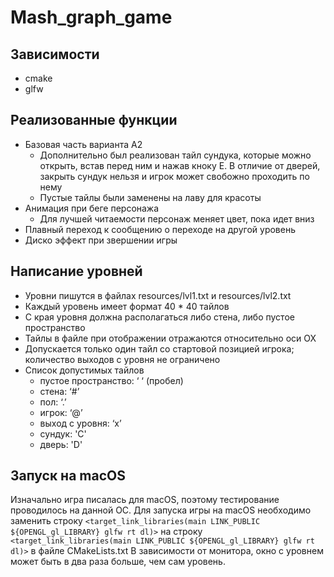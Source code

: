 # Mash_graph_game

## Зависимости
* cmake
* glfw

## Реализованные функции
* Базовая часть варианта А2
  * Дополнительно был реализован тайл сундука, которые можно открыть, встав перед ним и нажав кноку E. В отличие от дверей, закрыть сундук нельзя и игрок может свобожно проходить по нему
  * Пустые тайлы были заменены на лаву для красоты
* Анимация при беге персонажа
  * Для лучшей читаемости персонаж меняет цвет, пока идет вниз
* Плавный переход к сообщению о переходе на другой уровень
* Диско эффект при звершении игры

## Написание уровней
* Уровни пишутся в файлах resources/lvl1.txt и resources/lvl2.txt
* Каждый уровень имеет формат 40 * 40 тайлов
* С края уровня должна располагаться либо стена, либо пустое пространство
* Тайлы в файле при отображении отражаются относительно оси OX
* Допускается только один тайл со стартовой позицией игрока; количество выходов с уровня не ограничено
* Список допустимых тайлов
  * пустое пространство: ‘ ‘ (пробел)
  * стена: ‘#’
  * пол: ‘.’
  * игрок: ‘@’
  * выход с уровня: ‘x’
  * сундук: 'С'
  * дверь: 'D'

## Запуск на macOS
Изначально игра писалась для macOS, поэтому тестирование проводилось на данной ОС. 
Для запуска игры на macOS необходимо заменить строку `<target_link_libraries(main LINK_PUBLIC ${OPENGL_gl_LIBRARY} glfw rt dl)>` на строку `<target_link_libraries(main LINK_PUBLIC ${OPENGL_gl_LIBRARY} glfw rt dl)>` в файле CMakeLists.txt
В зависимости от монитора, окно с уровнем может быть в два раза больше, чем сам уровень.
